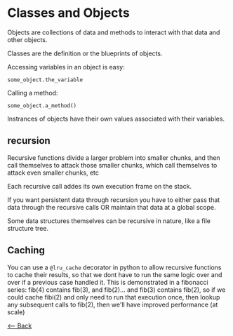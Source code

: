 # Classes and Objects

Objects are collections of data and methods to interact with that data and other objects.

Classes are the definition or the blueprints of objects.

Accessing variables in an object is easy:

`some_object.the_variable`

Calling a method:

`some_object.a_method()`

Instrances of objects have their own values associated with their variables.

## recursion

Recursive functions divide a larger problem into smaller chunks, and then call themselves to attack those smaller chunks, which call themselves to attack even smaller chunks, etc

Each recursive call addes its own execution frame on the stack.

If you want persistent data through recursion you have to either pass that data through the recursive calls OR maintain that data at a global scope.

Some data structures themselves can be recursive in nature, like a file structure tree.

## Caching

You can use a `@lru_cache` decorator in python to allow recursive functions to cache their results, so that we dont have to run the same logic over and over if a previous case handled it. This is demonstrated in a fibonacci series: fib(4) contains fib(3), and fib(2)... and  fib(3) contains fib(2), so if we could cache fibi(2) and only need to run that execution once, then lookup any subsequent calls to fib(2), then we'll have improved performance (at scale)

[<-- Back](../README.md)
